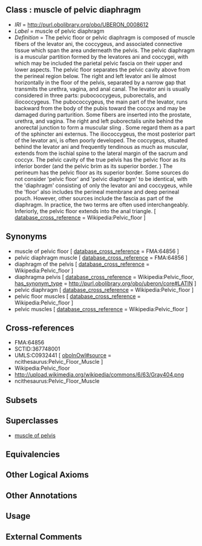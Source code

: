 
## Class : muscle of pelvic diaphragm

 * *IRI* = http://purl.obolibrary.org/obo/UBERON_0008612
 * *Label* = muscle of pelvic diaphragm
 * *Definition* = The pelvic floor or pelvic diaphragm is composed of muscle fibers of the levator ani, the coccygeus, and associated connective tissue which span the area underneath the pelvis. The pelvic diaphragm is a muscular partition formed by the levatores ani and coccygei, with which may be included the parietal pelvic fascia on their upper and lower aspects. The pelvic floor separates the pelvic cavity above from the perineal region below. The right and left levator ani lie almost horizontally in the floor of the pelvis, separated by a narrow gap that transmits the urethra, vagina, and anal canal. The levator ani is usually considered in three parts: pubococcygeus, puborectalis, and iliococcygeus. The pubococcygeus, the main part of the levator, runs backward from the body of the pubis toward the coccyx and may be damaged during parturition. Some fibers are inserted into the prostate, urethra, and vagina. The right and left puborectalis unite behind the anorectal junction to form a muscular sling . Some regard them as a part of the sphincter ani externus. The iliococcygeus, the most posterior part of the levator ani, is often poorly developed. The coccygeus, situated behind the levator ani and frequently tendinous as much as muscular, extends from the ischial spine to the lateral margin of the sacrum and coccyx. The pelvic cavity of the true pelvis has the pelvic floor as its inferior border (and the pelvic brim as its superior border. ) The perineum has the pelvic floor as its superior border. Some sources do not consider 'pelvic floor' and 'pelvic diaphragm' to be identical, with the 'diaphragm' consisting of only the levator ani and coccygeus, while the 'floor' also includes the perineal membrane and deep perineal pouch. However, other sources include the fascia as part of the diaphragm. In practice, the two terms are often used interchangeably. Inferiorly, the pelvic floor extends into the anal triangle. [ [database_cross_reference](../../ef/oboInOwl#hasDbXref.md) = Wikipedia:Pelvic_floor ]

## Synonyms

 * muscle of pelvic floor [ [database_cross_reference](../../ef/oboInOwl#hasDbXref.md) = FMA:64856 ]
 * pelvic diaphragm muscle [ [database_cross_reference](../../ef/oboInOwl#hasDbXref.md) = FMA:64856 ]
 * diaphragm of the pelvis [ [database_cross_reference](../../ef/oboInOwl#hasDbXref.md) = Wikipedia:Pelvic_floor ]
 * diaphragma pelvis [ [database_cross_reference](../../ef/oboInOwl#hasDbXref.md) = Wikipedia:Pelvic_floor, [has_synonym_type](../../pe/oboInOwl#hasSynonymType.md) = http://purl.obolibrary.org/obo/uberon/core#LATIN ]
 * pelvic diaphragm [ [database_cross_reference](../../ef/oboInOwl#hasDbXref.md) = Wikipedia:Pelvic_floor ]
 * pelvic floor muscles [ [database_cross_reference](../../ef/oboInOwl#hasDbXref.md) = Wikipedia:Pelvic_floor ]
 * pelvic muscles [ [database_cross_reference](../../ef/oboInOwl#hasDbXref.md) = Wikipedia:Pelvic_floor ]

## Cross-references

 * FMA:64856
 * SCTID:367748001
 * UMLS:C0932441 [ [oboInOwl#source](../../ce/oboInOwl#source.md) = ncithesaurus:Pelvic_Floor_Muscle ]
 * Wikipedia:Pelvic_floor
 * http://upload.wikimedia.org/wikipedia/commons/6/63/Gray404.png
 * ncithesaurus:Pelvic_Floor_Muscle

## Subsets


## Superclasses

 * [muscle of pelvis](../../UBERON/25/UBERON_0001325.md)

## Equivalencies


## Other Logical Axioms


## Other Annotations


## Usage


## External Comments

